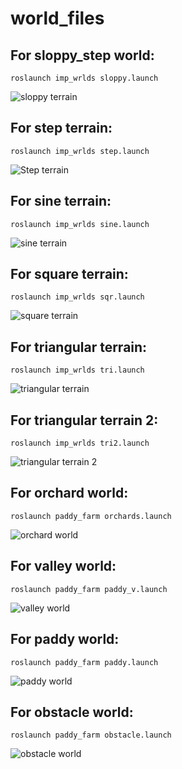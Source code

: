 # world_files

## For sloppy_step world:
    roslaunch imp_wrlds sloppy.launch
![sloppy terrain](https://github.com/snktshrma/world_files/blob/main/extras/sloppy.png?raw=true)
## For step terrain:
    roslaunch imp_wrlds step.launch
![Step terrain](https://github.com/snktshrma/world_files/blob/main/extras/step.png?raw=true)
## For sine terrain:
    roslaunch imp_wrlds sine.launch
![sine terrain](https://github.com/snktshrma/world_files/blob/main/extras/sine.png?raw=true)
## For square terrain:
    roslaunch imp_wrlds sqr.launch
![square terrain](https://github.com/snktshrma/world_files/blob/main/extras/sqr.png?raw=true)
## For triangular terrain:
    roslaunch imp_wrlds tri.launch
![triangular terrain](https://github.com/snktshrma/world_files/blob/main/extras/tri.png?raw=true)
## For triangular terrain 2:
    roslaunch imp_wrlds tri2.launch
![triangular terrain 2](https://github.com/snktshrma/world_files/blob/main/extras/tri2.png?raw=true)
## For orchard world:
    roslaunch paddy_farm orchards.launch
![orchard world](https://github.com/snktshrma/world_files/blob/main/extras/orchards.jpg?raw=true)
## For valley world:
    roslaunch paddy_farm paddy_v.launch
![valley world](https://github.com/snktshrma/world_files/blob/main/extras/valley.png?raw=true)
## For paddy world:
    roslaunch paddy_farm paddy.launch
![paddy world](https://github.com/snktshrma/world_files/blob/main/extras/paddy.png?raw=true)
## For obstacle world:
    roslaunch paddy_farm obstacle.launch
![obstacle world](https://github.com/snktshrma/world_files/blob/main/extras/obstacle.png?raw=true)
